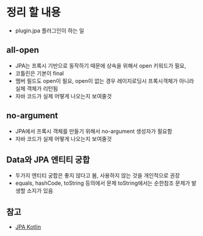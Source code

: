 # 정리 할 내용
* plugin.jpa 플러그인이 하는 일


## all-open
* JPA는 프록시 기반으로 동작하기 때문에 상속을 위해서 open 키워드가 필요,
* 코틀린은 기본이 final
* 멤버 필드도 open이 필요, open이 없는 경우 레이지로딩시 프록시객체가 아니라 실체 객체가 리턴됨
* 자바 코드가 실제 어떻게 나오는지 보여줄것

## no-argument
* JPA에서 프록시 객체를 만들기 위해서 no-argument 생성자가 필요함
* 자바 코드가 실제 어떻게 나오는지 보여줄것

## Data와 JPA 엔티티 궁합
* 두가지 엔티티 궁합은 좋지 않다고 봄, 사용하지 않는 것을 개인적으로 권장
* equals, hashCode, toString 등의에서 문제 toString에서는 순한참조 문제가 발생할 소지가 있음

 

## 참고

* [JPA Kotlin](https://github.com/cheese10yun/blog-sample/blob/master/kotlin-cook-book/README.md)